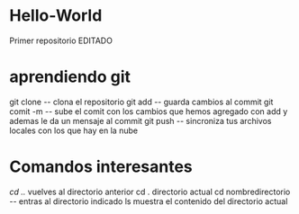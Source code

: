 # Hello-World
Primer repositorio EDITADO

# aprendiendo git
git clone -- clona el repositorio
git add -- guarda cambios al commit
git comit -m -- sube el comit con los cambios que hemos agregado con add y ademas le da un mensaje al commit
git push -- sincroniza tus archivos locales con los que hay en la nube

# Comandos interesantes
*cd ..* vuelves al directorio anterior
cd . directorio actual
cd nombredirectorio -- entras al directorio indicado
ls muestra el contenido del directorio actual

